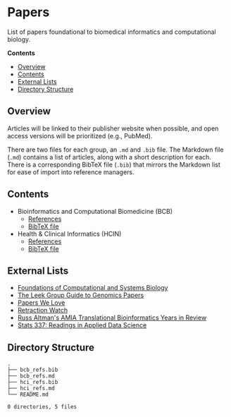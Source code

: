 # Papers

List of papers foundational to biomedical informatics and computational
biology.

**Contents**

- [Overview](#overview)
- [Contents](#contents)
- [External Lists](#external-lists)
- [Directory Structure](#directory-structure)

## Overview

Articles will be linked to their publisher website when possible, and open
access versions will be prioritized (e.g., PubMed).

There are two files for each group, an `.md` and `.bib` file. The Markdown file
(`.md`) contains a list of articles, along with a short description for each.
There is a corresponding BibTeX file (`.bib`) that mirrors the Markdown list
for ease of import into reference managers.

## Contents

- Bioinformatics and Computational Biomedicine (BCB)
    - [References](bcb_refs.md)
    - [BibTeX file](bcb_refs.bib)
- Health & Clinical Informatics (HCIN)
    - [References](hci_refs.md)
    - [BibTeX file](hci_refs.bib)

## External Lists

- [Foundations of Computational and Systems Biology](https://ocw.mit.edu/courses/biology/7-91j-foundations-of-computational-and-systems-biology-spring-2014/readings/)
- [The Leek Group Guide to Genomics Papers](https://github.com/jtleek/genomicspapers)
- [Papers We Love](https://github.com/papers-we-love/papers-we-love)
- [Retraction Watch](https://retractionwatch.com/)
- [Russ Altman's AMIA Translational Bioinformatics Years in Review](https://rbaltman.wordpress.com/)
- [Stats 337: Readings in Applied Data Science](https://github.com/hadley/stats337)

## Directory Structure

```
.
├── bcb_refs.bib
├── bcb_refs.md
├── hci_refs.bib
├── hci_refs.md
└── README.md

0 directories, 5 files
```
